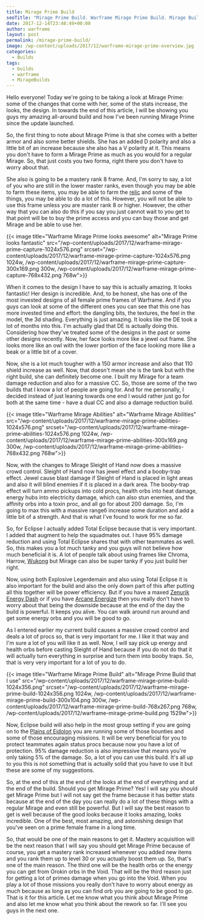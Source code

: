 ```yaml
---
title: Mirage Prime Build
seoTitle: "Mirage Prime Build. Warframe Mirage Prime Build. Mirage Build"
date: 2017-12-14T23:48:49+00:00
author: warframe
layout: post
permalink: /mirage-prime-build/
image: /wp-content/uploads/2017/12/warframe-mirage-prime-overview.jpg
categories:
  - Builds
tags:
  - builds
  - warframe
  - MirageBuilds
---
```

Hello everyone! Today we're going to be taking a look at Mirage Prime: some of the changes that come with her, some of the stats increase, the looks, the design. In towards the end of this article, I will be showing you guys my amazing all-around build and how I've been running Mirage Prime since the update launched.<!--more-->

So, the first thing to note about Mirage Prime is that she comes with a better armor and also some better shields. She has an added D polarity and also a little bit of an increase because she also has a V polarity at it. This means you don't have to form a Mirage Prime as much as you would for a regular Mirage. So, that just costs you two forma, right there you don't have to worry about that.

She also is going to be a mastery rank 8 frame. And, I'm sorry to say, a lot of you who are still in the lower master ranks, even though you may be able to farm these items, you may be able to farm the [relic](https://warframeblog.com/how-to-farm-relics/) and some of the things, you may be able to do a lot of this. However, you will not be able to use this frame unless you are master rank 8 or higher. However, the other way that you can also do this if you say you just cannot wait to you get to that point will be to buy the prime access and you can buy those and get Mirage and be able to use her.

{{< image title="Warframe Mirage Prime looks awesome" alt="Mirage Prime looks fantastic" src="/wp-content/uploads/2017/12/warframe-mirage-prime-capture-1024x576.png" srcset="/wp-content/uploads/2017/12/warframe-mirage-prime-capture-1024x576.png 1024w, /wp-content/uploads/2017/12/warframe-mirage-prime-capture-300x169.png 300w, /wp-content/uploads/2017/12/warframe-mirage-prime-capture-768x432.png 768w">}}

When it comes to the design I have to say this is actually amazing. It looks fantastic! Her design is incredible. And, to be honest, she has one of the most invested designs of all female prime frames of Warframe. And if you guys can look at some of the different ones you can see that this one has more invested time and effort: the dangling bits, the textures, the feel in the model, the 3d shading. Everything is just amazing. It looks like the DE took a lot of months into this. I'm actually glad that DE is actually doing this. Considering how they've treated some of the designs in the past or some other designs recently. Now, her face looks more like a jewel out frame. She looks more like an owl with the lower portion of the face looking more like a beak or a little bit of a cover.

Now, she is a lot much tougher with a 150 armor increase and also that 110 shield increase as well. Now, that doesn't mean she is the tank but with the right build, she can definitely become one. I built my Mirage for a team damage reduction and also for a massive CC. So, those are some of the two builds that I know a lot of people are going for. And for me personally, I decided instead of just leaning towards one end I would rather just go for both at the same time - have a dual CC and also a damage reduction build.

{{< image title="Warframe Mirage Abilities" alt="Warframe Mirage Abilities" src="/wp-content/uploads/2017/12/warframe-mirage-prime-abilities-1024x576.png" srcset="/wp-content/uploads/2017/12/warframe-mirage-prime-abilities-1024x576.png 1024w, /wp-content/uploads/2017/12/warframe-mirage-prime-abilities-300x169.png 300w, /wp-content/uploads/2017/12/warframe-mirage-prime-abilities-768x432.png 768w">}}

Now, with the changes to Mirage Sleight of Hand now does a massive crowd control. Sleight of Hand now has jewel effect and a booby-trap effect. Jewel cause blast damage if Sleight of Hand is placed in light areas and also it will blind enemies if it is placed in a dark area. The booby-trap effect will turn ammo pickups into cold procs, health orbs into heat damage, energy hubs into electricity damage, which can also stun enemies, and the affinity orbs into a toxin proc, and all go for about 200 damage. So, I'm going to max this with a massive rangeб increase some duration and add a little bit of a strength. And that is what I've found to work for me so far.

So, for Eclipse I actually added Total Eclipse because that is very important. I added that augment to help the squadmates out. I have 95% damage reduction and using Total Eclipse shares that with other teammates as well. So, this makes you a lot much tanky and you guys will not believe how much beneficial it is. A lot of people talk about using frames like Chroma, Harrow, [Wukong](https://warframeblog.com/wukong-immortal-build/) but Mirage can also be super tanky if you just build her right.

Now, using both Explosive Legerdemain and also using Total Eclipse it is also important for the build and also the only down part of this after putting all this together will be power efficiency. But if you have a maxed [Zenurik Energy Dash](https://warframeblog.com/zenurik-focus-tree/) or if you have [Arcane Energize](https://warframeblog.com/arcane-rework/) then you really don't have to worry about that being the downside because at the end of the day the build is powerful. It keeps you alive. You can walk around run around and get some energy orbs and you will be good to go.

As I entered earlier my current build causes a massive crowd control and deals a lot of procs so, that is very important for me. I like it that way and I'm sure a lot of you will like it as well. Now, I will say pick up energy and health orbs before casting Sleight of Hand because if you do not do that it will actually turn everything in surprise and turn them into booby traps. So, that is very very important for a lot of you to do.

{{< image title="Warframe Mirage Prime Build" alt="Mirage Prime Build that I use" src="/wp-content/uploads/2017/12/warframe-mirage-prime-build-1024x356.png" srcset="/wp-content/uploads/2017/12/warframe-mirage-prime-build-1024x356.png 1024w, /wp-content/uploads/2017/12/warframe-mirage-prime-build-300x104.png 300w, /wp-content/uploads/2017/12/warframe-mirage-prime-build-768x267.png 768w, /wp-content/uploads/2017/12/warframe-mirage-prime-build.png 1529w">}}

Now, Eclipse build will also help in the most group setting if you are going on to the [Plains of Eidolon](https://warframeblog.com/get-started-plains-of-eidolon/) you are running some of those bounties and some of those encouraging missions. It will be very beneficial for you to protect teammates again status procs because now you have a lot of protection. 95% damage reduction is also impressive that means you're only taking 5% of the damage. So, a lot of you can use this build. It's all up to you this is not something that is actually solid that you have to use it but these are some of my suggestions.

So, at the end of this at the end of the looks at the end of everything and at the end of the build. Should you get Mirage Prime? Yes! I will say you should get Mirage Prime but I will not say get the frame because it has better stats because at the end of the day you can really do a lot of these things with a regular Mirage and even still be powerful. But I will say the best reason to get is well because of the good looks because it looks amazing, looks incredible. One of the best, most amazing, and astonishing design that you've seen on a prime female frame in a long time.

So, that would be one of the main reasons to get it. Mastery acquisition will be the next reason that I will say you should get Mirage Prime because of course, you get a mastery rank increased whenever you added new items and you rank them up to level 30 or you actually boost them up. So, that's one of the main reason. The third one will be the health orbs or the energy you can get from Orokin orbs in the Void. That will be the third reason just for getting a lot of primes damage when you go into the Void. When you play a lot of those missions you really don't have to worry about energy as much because as long as you can find orb you are going to be good to go. That is it for this article. Let me know what you think about Mirage Prime and also let me know what you think about the rework so far. I'll see you guys in the next one.